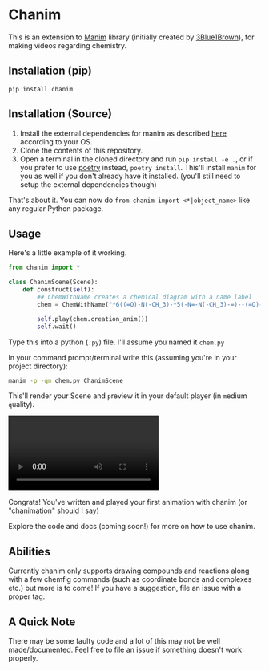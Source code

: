 # Chanim
This is an extension to [Manim](https://www.github.com/ManimCommunity/manim) library (initially created by [3Blue1Brown](https://github.com/3b1b/manim)),
for making videos regarding chemistry.

## Installation (pip)
`pip install chanim`

## Installation (Source)
1. Install the external dependencies for manim as described [here](https://docs.manim.community/en/latest/installation.html) according to your OS.
2. Clone the contents of this repository.
3. Open a terminal in the cloned directory and run `pip install -e .`, or if you prefer to use [poetry](https://python-poetry.org) instead, `poetry install`. This'll install `manim` for you as well if you don't already have it installed. (you'll still need to setup the external dependencies though)

That's about it. You can now do `from chanim import <*|object_name>` like any regular Python package. 

## Usage

Here's a little example of it working.

```py
from chanim import *

class ChanimScene(Scene):
    def construct(self):
        ## ChemWithName creates a chemical diagram with a name label
        chem = ChemWithName("*6((=O)-N(-CH_3)-*5(-N=-N(-CH_3)-=)--(=O)-N(-H_3C)-)", "Caffeine")

        self.play(chem.creation_anim())
        self.wait()
```

Type this into a python (`.py`) file. I'll assume you named it `chem.py`

In your command prompt/terminal write this (assuming you're in your project directory):

```sh
manim -p -qm chem.py ChanimScene
```
This'll render your Scene and `p`review it in your default player (in `m`edium `q`uality).


![output](https://user-images.githubusercontent.com/65204531/124297601-dcafcf80-db78-11eb-936b-cdc913c91f25.mp4)


Congrats! You've written and played your first animation with chanim (or "chanimation" should I say)

Explore the code and docs (coming soon!) for more on how to use chanim.

## Abilities
Currently chanim only supports drawing compounds and reactions along with a few chemfig commands (such as coordinate bonds and complexes etc.) but more is to come! If you have a suggestion, file an issue with a proper tag.

## A Quick Note
There may be some faulty code and a lot of this may not be well made/documented. Feel free to file an issue if something doesn't work properly.
